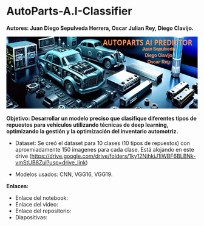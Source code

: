 # AutoParts-A.I-Classifier

**Autores: Juan Diego Sepulveda Herrera, Oscar Julian Rey, Diego Clavijo.**

![](https://github.com/Juand2602/AutoParts-A.I-Classifier/blob/main/AutoParts.jpeg)

**Objetivo: Desarrollar un modelo preciso que clasifique diferentes tipos de repuestos para vehículos utilizando técnicas de deep learning, optimizando la gestión y la optimización del inventario automotriz.**

- Dataset: Se creó el dataset para 10 clases (10 tipos de repuestos) con aproxmiadamente 150 imagenes para cada clase. Está alojando en este drive (https://drive.google.com/drive/folders/1ky12NihkiJ1iWBF6BLBNk-vmStUB8Zul?usp=drive_link)

- Modelos usados: CNN, VGG16, VGG19.

**Enlaces:**
- Enlace del notebook:
- Enlace del video: 
- Enlace del repositorio: 
- Diapositivas:
